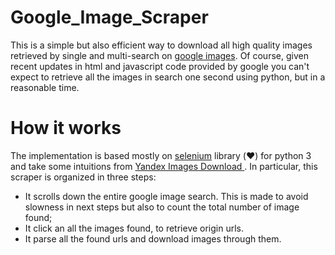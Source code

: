# Google_Image_Scraper
This is a simple but also efficient way to download all high quality images retrieved by single and multi-search on [google images](https://www.google.com/imghp). Of course, given recent updates in html and javascript code provided by google you can't expect to retrieve all the images in search one second using python, but in a reasonable time. 

# How it works
The implementation is based mostly on [selenium](https://selenium-python.readthedocs.io/) library (:heart:) for python 3 and take some intuitions from [Yandex Images Download
](https://github.com/bobokvsky/yandex-images-download). In particular, this scraper is organized in three steps:

* It scrolls down the entire google image search. This is made to avoid slowness in next steps but also to count the total number of image found;
* It click an all the images found, to retrieve origin urls.
* It parse all the found urls and download images through them. 
